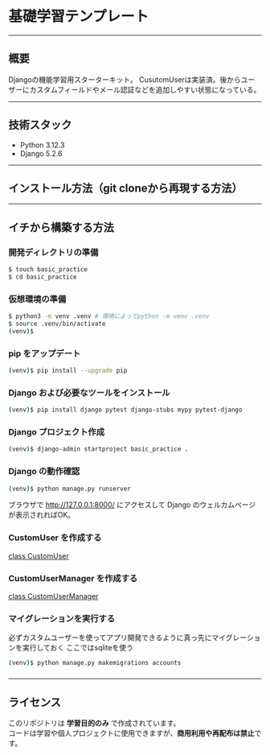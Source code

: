 # 基礎学習テンプレート

---

## 概要
Djangoの機能学習用スターターキット。
CusutomUserは実装済。後からユーザーにカスタムフィールドやメール認証などを追加しやすい状態になっている。

---

## 技術スタック
- Python 3.12.3
- Django 5.2.6

---

## インストール方法（git cloneから再現する方法）

---

## イチから構築する方法

### 開発ディレクトリの準備
```bash
$ touch basic_practice
$ cd basic_practice
```

### 仮想環境の準備
```bash
$ python3 -m venv .venv # 環境によってpython -m venv .venv
$ source .venv/bin/activate
(venv)$
```

### pip をアップデート
```bash
(venv)$ pip install --upgrade pip
```

### Django および必要なツールをインストール
```bash
(venv)$ pip install django pytest django-stubs mypy pytest-django
```

### Django プロジェクト作成
```bash
(venv)$ django-admin startproject basic_practice .
```

### Django の動作確認
```bash
(venv)$ python manage.py runserver
```
ブラウザで http://127.0.0.1:8000/ にアクセスして Django のウェルカムページが表示されればOK。

### CustomUser を作成する
[class CustomUser](https://github.com/ShigeoYugawa/basic_practice/blob/main/accounts/models.py#L40)

### CustomUserManager を作成する
[class CustomUserManager](https://github.com/ShigeoYugawa/basic_practice/blob/main/accounts/models.py#L16)

### マイグレーションを実行する
必ずカスタムユーザーを使ってアプリ開発できるように真っ先にマイグレーションを実行しておく
ここではsqliteを使う
```bash
(venv)$ python manage.py makemigrations accounts
```

### 
---

## ライセンス

このリポジトリは **学習目的のみ** で作成されています。  
コードは学習や個人プロジェクトに使用できますが、**商用利用や再配布は禁止**です。

